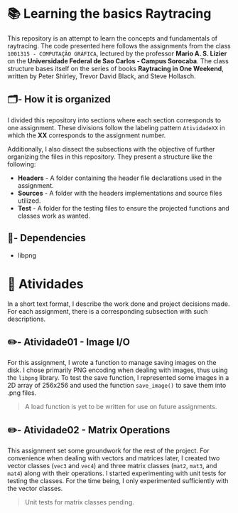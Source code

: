 # :books:  Learning the basics Raytracing 

This repository is an attempt to learn the concepts and fundamentals of raytracing. The code presented here follows the assignments from the class `1001315 - COMPUTAÇÃO GRÁFICA`, lectured by the professor __Mario A. S. Lizier__ on the __Universidade Federal de Sao Carlos - Campus Sorocaba__. The class structure bases itself on the series of books __Raytracing in One Weekend__, written by Peter Shirley, Trevor David Black, and Steve Hollasch. 

## :card_index_dividers:- How it is organized 

I divided this repository into sections where each section corresponds to one assignment. These divisions follow the labeling pattern `AtividadeXX` in which the __XX__ corresponds to the assignment number.

Additionally, I also dissect the subsections with the objective of further organizing the files in this repository. They present a structure like the following:

- **Headers** - A folder containing the header file declarations used in the assignment.
- **Sources** - A folder with the headers implementations and source files utilized.
- **Test** - A folder for the testing files to ensure the projected functions and classes work as wanted.

## :hammer:- Dependencies

- libpng

# :memo: Atividades

In a short text format, I describe the work done and project decisions made. For each assignment, there is a corresponding subsection with such descriptions.

## :pencil2:- Atividade01 - Image I/O

For this assignment, I wrote a function to manage saving images on the disk. I chose primarily PNG encoding when dealing with images, thus using the `libpng` library. To test the save function, I represented some images in a 2D array of 256x256 and used the function `save_image()` to save them into .png files. 

> A load function is yet to be written for use on future assignments.

## :pencil2:- Atividade02 - Matrix Operations

This assignment set some groundwork for the rest of the project. For convenience when dealing with vectors and matrices later, I created two vector classes (`vec3` and `vec4`) and three matrix classes (`mat2`, `mat3`, and `mat4`) along with their operations. I started experimenting with unit tests for testing the classes. For the time being, I only experimented sufficiently with the vector classes. 

> Unit tests for matrix classes pending.
